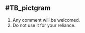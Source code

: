 #TB_pictgram
---
1. Any comment will be welcomed.
2. Do not use it for your reliance.

<!-- This folder is made for learning under TechBoost curriculum. -->
